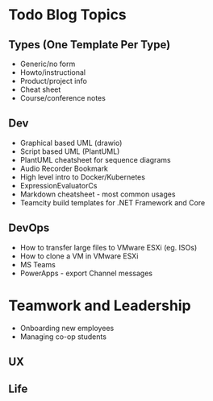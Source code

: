 # Todo Blog Topics

## Types (One Template Per Type)
* Generic/no form
* Howto/instructional
* Product/project info
* Cheat sheet
* Course/conference notes

## Dev

* Graphical based UML (drawio)
* Script based UML (PlantUML)
* PlantUML cheatsheet for sequence diagrams
* Audio Recorder Bookmark
* High level intro to Docker/Kubernetes
* ExpressionEvaluatorCs
* Markdown cheatsheet - most common usages
* Teamcity build templates for .NET Framework and Core

## DevOps

* How to transfer large files to VMware ESXi (eg. ISOs)
* How to clone a VM in VMware ESXi
* MS Teams
* PowerApps - export Channel messages

# Teamwork and Leadership

* Onboarding new employees
* Managing co-op students

## UX

## Life

